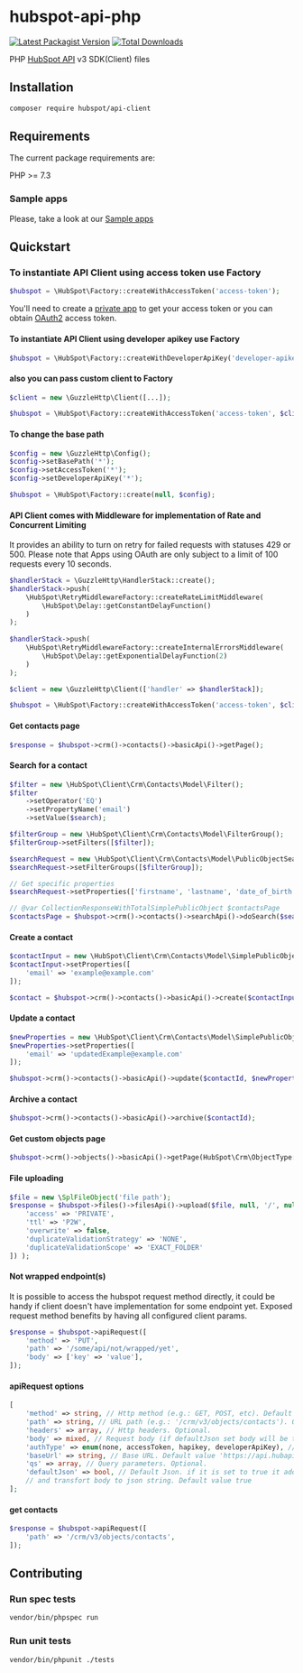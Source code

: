 # hubspot-api-php

[![Latest Packagist Version](https://img.shields.io/packagist/v/hubspot/api-client?logo=github&logoColor=white&style=flat-square)](https://packagist.org/packages/hubspot/api-client)
[![Total Downloads](https://img.shields.io/packagist/dt/hubspot/api-client.svg?logo=github&logoColor=white&style=flat-square)](https://packagist.org/packages/hubspot/api-client)

PHP [HubSpot API](https://developers.hubspot.com/docs/api/overview) v3 SDK(Client) files

## Installation

```bash
composer require hubspot/api-client
```

## Requirements

The current package requirements are:

PHP >= 7.3

### Sample apps

Please, take a look at our [Sample apps](https://github.com/HubSpot/sample-apps-list)

## Quickstart

### To instantiate API Client using access token use Factory

```php
$hubspot = \HubSpot\Factory::createWithAccessToken('access-token');
```

You'll need to create a [private app](https://developers.hubspot.com/docs/api/private-apps) to get your access token or you can obtain [OAuth2](https://developers.hubspot.com/docs/api/working-with-oauth) access token.

#### To instantiate API Client using developer apikey use Factory

```php
$hubspot = \HubSpot\Factory::createWithDeveloperApiKey('developer-apikey');
```

#### also you can pass custom client to Factory

```php
$client = new \GuzzleHttp\Client([...]);

$hubspot = \HubSpot\Factory::createWithAccessToken('access-token', $client);
```

#### To change the base path

```php
$config = new \GuzzleHttp\Config();
$config->setBasePath('*');
$config->setAccessToken('*');
$config->setDeveloperApiKey('*');

$hubspot = \HubSpot\Factory::create(null, $config);
```

#### API Client comes with Middleware for implementation of Rate and Concurrent Limiting

It provides an ability to turn on retry for failed requests with statuses 429 or 500. Please note that Apps using OAuth are only subject to a limit of 100 requests every 10 seconds.

```php
$handlerStack = \GuzzleHttp\HandlerStack::create();
$handlerStack->push(
    \HubSpot\RetryMiddlewareFactory::createRateLimitMiddleware(
        \HubSpot\Delay::getConstantDelayFunction()
    )
);
        
$handlerStack->push(
    \HubSpot\RetryMiddlewareFactory::createInternalErrorsMiddleware(
        \HubSpot\Delay::getExponentialDelayFunction(2)
    )
);

$client = new \GuzzleHttp\Client(['handler' => $handlerStack]);

$hubspot = \HubSpot\Factory::createWithAccessToken('access-token', $client);
```

#### Get contacts page

```php
$response = $hubspot->crm()->contacts()->basicApi()->getPage();
```

#### Search for a contact

```php
$filter = new \HubSpot\Client\Crm\Contacts\Model\Filter();
$filter
    ->setOperator('EQ')
    ->setPropertyName('email')
    ->setValue($search);

$filterGroup = new \HubSpot\Client\Crm\Contacts\Model\FilterGroup();
$filterGroup->setFilters([$filter]);

$searchRequest = new \HubSpot\Client\Crm\Contacts\Model\PublicObjectSearchRequest();
$searchRequest->setFilterGroups([$filterGroup]);

// Get specific properties
$searchRequest->setProperties(['firstname', 'lastname', 'date_of_birth', 'email']);

// @var CollectionResponseWithTotalSimplePublicObject $contactsPage
$contactsPage = $hubspot->crm()->contacts()->searchApi()->doSearch($searchRequest);
```

#### Create a contact

```php
$contactInput = new \HubSpot\Client\Crm\Contacts\Model\SimplePublicObjectInput();
$contactInput->setProperties([
    'email' => 'example@example.com'
]);

$contact = $hubspot->crm()->contacts()->basicApi()->create($contactInput);
```

#### Update a contact

```php
$newProperties = new \HubSpot\Client\Crm\Contacts\Model\SimplePublicObjectInput();
$newProperties->setProperties([
    'email' => 'updatedExample@example.com'
]);

$hubspot->crm()->contacts()->basicApi()->update($contactId, $newProperties);
```

#### Archive a contact

```php
$hubspot->crm()->contacts()->basicApi()->archive($contactId);
```

#### Get custom objects page

```php
$hubspot->crm()->objects()->basicApi()->getPage(HubSpot\Crm\ObjectType::CONTACTS)
```

#### File uploading

```php
$file = new \SplFileObject('file path');
$response = $hubspot->files()->filesApi()->upload($file, null, '/', null, null, json_encode([
    'access' => 'PRIVATE',
    'ttl' => 'P2W',
    'overwrite' => false,
    'duplicateValidationStrategy' => 'NONE',
    'duplicateValidationScope' => 'EXACT_FOLDER'
]) );
```

#### Not wrapped endpoint(s)

It is possible to access the hubspot request method directly, it could be handy if client doesn't have implementation for some endpoint yet. Exposed request method benefits by having all configured client params.

```php
$response = $hubspot->apiRequest([
    'method' => 'PUT',
    'path' => '/some/api/not/wrapped/yet',
    'body' => ['key' => 'value'],
]);
```

#### apiRequest options

```php
[
    'method' => string, // Http method (e.g.: GET, POST, etc). Default value GET
    'path' => string, // URL path (e.g.: '/crm/v3/objects/contacts'). Optional
    'headers' => array, // Http headers. Optional.
    'body' => mixed, // Request body (if defaultJson set body will be transforted to json string).Optional.
    'authType' => enum(none, accessToken, hapikey, developerApiKey), // Auth type. if it isn't set it will use accessToken or hapikey. Default value is non empty auth type.
    'baseUrl' => string, // Base URL. Default value 'https://api.hubapi.com'.
    'qs' => array, // Query parameters. Optional.
    'defaultJson' => bool, // Default Json. if it is set to true it add to headers [ 'Content-Type' => 'application/json', 'Accept' => 'application/json, */*;q=0.8',]
    // and transfort body to json string. Default value true
];
```

#### get contacts

```php
$response = $hubspot->apiRequest([
    'path' => '/crm/v3/objects/contacts',
]);
```

## Contributing

### Run spec tests

```bash
vendor/bin/phpspec run
```

### Run unit tests

```bash
vendor/bin/phpunit ./tests
```
